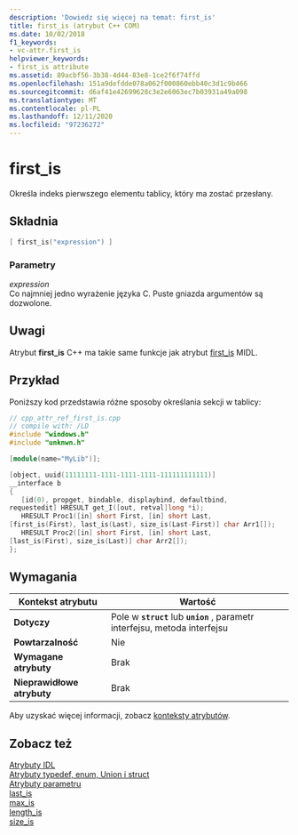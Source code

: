 ```yaml
---
description: 'Dowiedz się więcej na temat: first_is'
title: first_is (atrybut C++ COM)
ms.date: 10/02/2018
f1_keywords:
- vc-attr.first_is
helpviewer_keywords:
- first_is attribute
ms.assetid: 89acbf56-3b38-4d44-83e8-1ce2f6f74ffd
ms.openlocfilehash: 151a9defdde078a062f000860ebb40c3d1c9b466
ms.sourcegitcommit: d6af41e42699628c3e2e6063ec7b03931a49a098
ms.translationtype: MT
ms.contentlocale: pl-PL
ms.lasthandoff: 12/11/2020
ms.locfileid: "97236272"
---
```

# <a name="first_is"></a>first_is

Określa indeks pierwszego elementu tablicy, który ma zostać przesłany.

## <a name="syntax"></a>Składnia

```cpp
[ first_is("expression") ]
```

### <a name="parameters"></a>Parametry

*expression*<br/>
Co najmniej jedno wyrażenie języka C. Puste gniazda argumentów są dozwolone.

## <a name="remarks"></a>Uwagi

Atrybut **first_is** C++ ma takie same funkcje jak atrybut [first_is](/windows/win32/Midl/first-is) MIDL.

## <a name="example"></a>Przykład

Poniższy kod przedstawia różne sposoby określania sekcji w tablicy:

```cpp
// cpp_attr_ref_first_is.cpp
// compile with: /LD
#include "windows.h"
#include "unknwn.h"

[module(name="MyLib")];

[object, uuid(11111111-1111-1111-1111-111111111111)]
__interface b
{
   [id(0), propget, bindable, displaybind, defaultbind,
requestedit] HRESULT get_I([out, retval]long *i);
   HRESULT Proc1([in] short First, [in] short Last,
[first_is(First), last_is(Last), size_is(Last-First)] char Arr1[]);
   HRESULT Proc2([in] short First, [in] short Last,
[last_is(First), size_is(Last)] char Arr2[]);
};
```

## <a name="requirements"></a>Wymagania

| Kontekst atrybutu | Wartość |
|-|-|
|**Dotyczy**|Pole w **`struct`** lub **`union`** , parametr interfejsu, metoda interfejsu|
|**Powtarzalność**|Nie|
|**Wymagane atrybuty**|Brak|
|**Nieprawidłowe atrybuty**|Brak|

Aby uzyskać więcej informacji, zobacz [konteksty atrybutów](cpp-attributes-com-net.md#contexts).

## <a name="see-also"></a>Zobacz też

[Atrybuty IDL](idl-attributes.md)<br/>
[Atrybuty typedef, enum, Union i struct](typedef-enum-union-and-struct-attributes.md)<br/>
[Atrybuty parametru](parameter-attributes.md)<br/>
[last_is](last-is.md)<br/>
[max_is](max-is.md)<br/>
[length_is](length-is.md)<br/>
[size_is](size-is.md)
